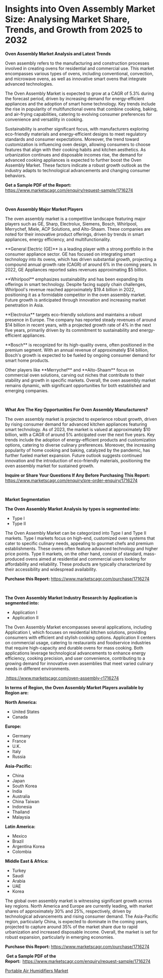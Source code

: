 <p><h1>Insights into Oven Assembly Market Size: Analysing Market Share, Trends, and Growth from 2025 to 2032</h1></p><p><strong>Oven Assembly Market Analysis and Latest Trends</strong></p>
<p><p>Oven assembly refers to the manufacturing and construction processes involved in creating ovens for residential and commercial use. This market encompasses various types of ovens, including conventional, convection, and microwave ovens, as well as innovative smart ovens that integrate advanced technologies.</p><p>The Oven Assembly Market is expected to grow at a CAGR of 5.3% during the forecast period, driven by increasing demand for energy-efficient appliances and the adoption of smart home technology. Key trends include the rise in popularity of multifunctional ovens that combine cooking, baking, and air-frying capabilities, catering to evolving consumer preferences for convenience and versatility in cooking.</p><p>Sustainability is another significant focus, with manufacturers exploring eco-friendly materials and energy-efficient designs to meet regulatory standards and consumer expectations. Moreover, the trend toward customization is influencing oven design, allowing consumers to choose features that align with their cooking habits and kitchen aesthetics. As urbanization continues and disposable incomes rise, the demand for advanced cooking appliances is expected to further boost the Oven Assembly Market. These factors indicate a robust growth outlook as the industry adapts to technological advancements and changing consumer behaviors.</p></p>
<p><strong>Get a Sample PDF of the Report:&nbsp;</strong> <a href="https://www.marketscagr.com/enquiry/request-sample/1716274?utm_campaign=3249&utm_medium=2&utm_source=Github&utm_content=ia&utm_term=28032025&utm_id=oven-assembly">https://www.marketscagr.com/enquiry/request-sample/1716274</a></p>
<p>&nbsp;</p>
<p><strong>Oven Assembly Major Market Players</strong></p>
<p><p>The oven assembly market is a competitive landscape featuring major players such as GE, Sharp, Electrolux, Siemens, Bosch, Whirlpool, Merrychef, Miele, ACP Solutions, and Alto-Shaam. These companies are noted for their innovative product offerings, driven by trends in smart appliances, energy efficiency, and multifunctionality.</p><p>**General Electric (GE)** is a leading player with a strong portfolio in the consumer appliance sector. GE has focused on integrating smart technology into its ovens, which has driven substantial growth, projecting a compound annual growth rate (CAGR) of around 6% in the coming years. In 2022, GE Appliances reported sales revenues approximating $5 billion.</p><p>**Whirlpool** emphasizes sustainability and has been expanding its offerings in smart technology. Despite facing supply chain challenges, Whirlpool's revenue reached approximately $19.4 billion in 2022, positioning it as a formidable competitor in the oven assembly market. Future growth is anticipated through innovation and increasing market penetration in Asia.</p><p>**Electrolux** targets eco-friendly solutions and maintains a robust presence in Europe. The company has reported steady revenues of around $14 billion in recent years, with a projected growth rate of 4% in the next five years, primarily driven by its commitment to sustainability and energy-efficient appliances.</p><p>**Bosch** is recognized for its high-quality ovens, often positioned in the premium segment. With an annual revenue of approximately $14 billion, Bosch's growth is expected to be fueled by ongoing consumer demand for smart home products.</p><p>Other players like **Merrychef** and **Alto-Shaam** focus on commercial oven solutions, carving out niches that contribute to their stability and growth in specific markets. Overall, the oven assembly market remains dynamic, with significant opportunities for both established and emerging companies.</p></p>
<p>&nbsp;</p>
<p><strong>What Are The Key Opportunities For Oven Assembly Manufacturers?</strong></p>
<p><p>The oven assembly market is projected to experience robust growth, driven by rising consumer demand for advanced kitchen appliances featuring smart technology. As of 2023, the market is valued at approximately $10 billion, with a CAGR of around 5% anticipated over the next five years. Key trends include the adoption of energy-efficient products and customization options, catering to diverse culinary preferences. Moreover, the increasing popularity of home cooking and baking, catalyzed by the pandemic, has further fueled market expansion. Future outlook suggests continued innovation and the introduction of eco-friendly materials, positioning the oven assembly market for sustained growth.</p></p>
<p><strong>Inquire or Share Your Questions If Any Before Purchasing This Report:</strong> <a href="https://www.marketscagr.com/enquiry/pre-order-enquiry/1716274?utm_campaign=3249&utm_medium=2&utm_source=Github&utm_content=ia&utm_term=28032025&utm_id=oven-assembly">https://www.marketscagr.com/enquiry/pre-order-enquiry/1716274</a></p>
<p>&nbsp;</p>
<p><strong>Market Segmentation</strong></p>
<p><strong>The Oven Assembly Market Analysis by types is segmented into:</strong></p>
<p><ul><li>Type I</li><li>Type II</li></ul></p>
<p><p>The Oven Assembly Market can be categorized into Type I and Type II markets. Type I markets focus on high-end, customized oven systems that cater to specific culinary needs, appealing to gourmet chefs and premium establishments. These ovens often feature advanced technology and higher price points. Type II markets, on the other hand, consist of standard, mass-produced ovens aimed at residential and commercial users looking for affordability and reliability. These products are typically characterized by their accessibility and widespread availability.</p></p>
<p><strong>Purchase this Report:&nbsp;</strong><a href="https://www.marketscagr.com/purchase/1716274?utm_campaign=3249&utm_medium=2&utm_source=Github&utm_content=ia&utm_term=28032025&utm_id=oven-assembly">https://www.marketscagr.com/purchase/1716274</a></p>
<p>&nbsp;</p>
<p><strong>The Oven Assembly Market Industry Research by Application is segmented into:</strong></p>
<p><ul><li>Application I</li><li>Application II</li></ul></p>
<p><p>The Oven Assembly Market encompasses several applications, including Application I, which focuses on residential kitchen solutions, providing consumers with efficient and stylish cooking options. Application II centers on commercial usage, catering to restaurants and foodservice industries that require high-capacity and durable ovens for mass cooking. Both applications leverage technological advancements to enhance energy efficiency, cooking precision, and user convenience, contributing to a growing demand for innovative oven assemblies that meet varied culinary needs in different environments.</p></p>
<p><a href="https://www.marketscagr.com/oven-assembly-r1716274?utm_campaign=3249&utm_medium=2&utm_source=Github&utm_content=ia&utm_term=28032025&utm_id=oven-assembly">&nbsp;https://www.marketscagr.com/oven-assembly-r1716274</a></p>
<p><strong>In terms of Region, the Oven Assembly Market Players available by Region are:</strong></p>
<p>
    <p> <strong> North America: </strong>
        <ul>
            <li>United States</li>
            <li>Canada</li>
        </ul>
        </p> 
    <p> <strong> Europe: </strong>
        <ul>
            <li>Germany</li>
            <li>France</li>
            <li>U.K.</li>
            <li>Italy</li>
            <li>Russia</li>
        </ul>
        </p> 
    <p> <strong> Asia-Pacific: </strong>
        <ul>
            <li>China</li>
            <li>Japan</li>
            <li>South Korea</li>
            <li>India</li>
            <li>Australia</li>
            <li>China Taiwan</li>
            <li>Indonesia</li>
            <li>Thailand</li>
            <li>Malaysia</li>
        </ul>
        </p> 
    <p> <strong> Latin America: </strong>
        <ul>
            <li>Mexico</li>
            <li>Brazil</li>
            <li>Argentina Korea</li>
            <li>Colombia</li>
        </ul>
        </p> 
    <p> <strong> Middle East & Africa: </strong>
        <ul>
            <li>Turkey</li>
            <li>Saudi</li>
            <li>Arabia</li>
            <li>UAE</li>
            <li>Korea</li>
        </ul>
    </p>
    </p>
<p><p>The global oven assembly market is witnessing significant growth across key regions. North America and Europe are currently leading, with market shares of approximately 30% and 25%, respectively, driven by technological advancements and rising consumer demand. The Asia-Pacific region, particularly China, is expected to dominate in the coming years, projected to capture around 35% of the market share due to rapid urbanization and increased disposable income. Overall, the market is set for robust expansion, particularly in emerging economies.</p></p>
<p><strong>Purchase this Report: </strong><a href="https://www.marketscagr.com/purchase/1716274?utm_campaign=3249&utm_medium=2&utm_source=Github&utm_content=ia&utm_term=28032025&utm_id=oven-assembly">https://www.marketscagr.com/purchase/1716274</a></p>
<p>&nbsp;<strong>Get a Sample PDF of the Report:&nbsp;&nbsp;</strong><a href="https://www.marketscagr.com/enquiry/request-sample/1716274?utm_campaign=3249&utm_medium=2&utm_source=Github&utm_content=ia&utm_term=28032025&utm_id=oven-assembly">https://www.marketscagr.com/enquiry/request-sample/1716274</a></p>
<p><strong></strong></p>
<p><p><a href="https://github.com/dushornerfe/Market-Research-Report-List-1/blob/main/portable-air-humidifiers-market.md?utm_campaign=3249&utm_medium=2&utm_source=Github&utm_content=ia&utm_term=28032025&utm_id=oven-assembly">Portable Air Humidifiers Market</a></p></p>